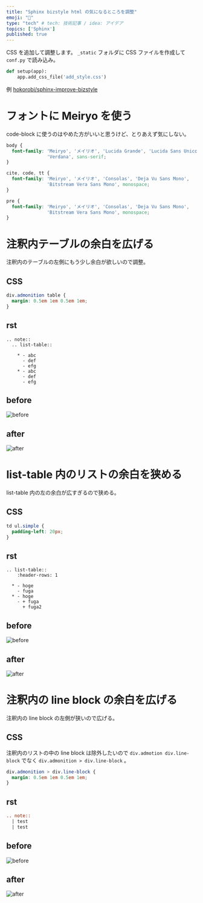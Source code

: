 ```yaml
---
title: "Sphinx bizstyle html の気になるところを調整"
emoji: "📌"
type: "tech" # tech: 技術記事 / idea: アイデア
topics: ['Sphinx']
published: true
---
```


CSS を追加して調整します。
`_static` フォルダに CSS ファイルを作成して `conf.py` で読み込み。

```python:conf.py へ追記
def setup(app):
    app.add_css_file('add_style.css')
```

例 [hokorobi/sphinx-improve-bizstyle](https://github.com/hokorobi/sphinx-improve-bizstyle)


# フォントに Meiryo を使う

code-block に使うのはやめた方がいいと思うけど、とりあえず気にしない。

```css:add_style.css
body {
  font-family: 'Meiryo', 'メイリオ', 'Lucida Grande', 'Lucida Sans Unicode', 'Geneva',
               'Verdana', sans-serif;
}

cite, code, tt {
  font-family: 'Meiryo', 'メイリオ', 'Consolas', 'Deja Vu Sans Mono',
               'Bitstream Vera Sans Mono', monospace;
}

pre {
  font-family: 'Meiryo', 'メイリオ', 'Consolas', 'Deja Vu Sans Mono',
               'Bitstream Vera Sans Mono', monospace;
}
```


# 注釈内テーブルの余白を広げる

注釈内のテーブルの左側にもう少し余白が欲しいので調整。

## CSS

```css:add_style.css
div.admonition table {
  margin: 0.5em 1em 0.5em 1em;
}
```

## rst

```
.. note::
  .. list-table::

    * - abc
      - def
      - efg
    * - abc
      - def
      - efg
```

## before

![before](https://storage.googleapis.com/zenn-user-upload/23d100867fb8-20220725.png)

## after

![after](https://storage.googleapis.com/zenn-user-upload/6ea096613c87-20220725.png)

# list-table 内のリストの余白を狭める

list-table 内の左の余白が広すぎるので狭める。

## CSS

```css:add_style.css
td ul.simple {
  padding-left: 20px;
}
```

## rst

```
.. list-table::
    :header-rows: 1

  * - hoge
    - fuga
  * - hoge
    - + fuga
      + fuga2
```

## before

![before](https://storage.googleapis.com/zenn-user-upload/062aff574cba-20220725.png)

## after

![after](https://storage.googleapis.com/zenn-user-upload/58e1c020b13e-20220725.png)


# 注釈内の line block の余白を広げる

注釈内の line block の左側が狭いので広げる。

## CSS

注釈内のリストの中の line block は除外したいので `div.admotion div.line-block` でなく `div.admonition > div.line-block` 。

```css:add_style.css
div.admonition > div.line-block {
  margin: 0.5em 1em 0.5em 1em;
}
```

## rst

```rst
.. note::
  | test
  | test
```

## before

![before](https://storage.googleapis.com/zenn-user-upload/e967e2885b00-20220725.png)

## after

![after](https://storage.googleapis.com/zenn-user-upload/382ba98fef2d-20220725.png)

